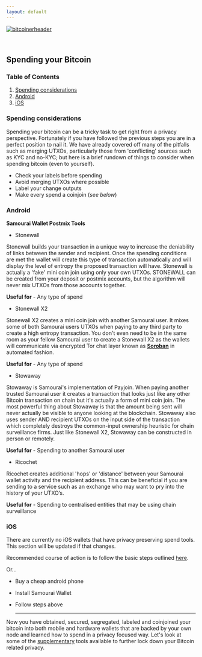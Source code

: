 ```yaml
---
layout: default
---
```


[![bitcoinerheader](https://raw.githubusercontent.com/BitcoinQnA/BitcoinPrivacyGuide/master/assets/images/BPDG.png)](https://bitcoinprivacy.guide)

<br/>

## Spending your Bitcoin

### Table of Contents

1.  [Spending considerations](#spending-considerations)
2.  [Android](#android)
3.  [iOS](#ios)

### Spending considerations

Spending your bitcoin can be a tricky task to get right from a privacy perspective. Fortunately if you have followed the previous steps you are in a perfect position to nail it. We have already covered off many of the pitfalls such as merging UTXOs, particularly those from 'conflicting' sources such as KYC and no-KYC; but here is a brief rundown of things to consider when spending bitcoin (even to yourself).

* Check your labels before spending
* Avoid merging UTXOs where possible
* Label your change outputs
* Make every spend a coinjoin (*see below*)


### Android 

**Samourai Wallet Postmix Tools**

* Stonewall

Stonewall builds your transaction in a unique way to increase the deniability of links between the sender and recipient. Once the spending conditions are met the wallet will create this type of transaction automatically and will display the level of entropy the proposed transaction will have. Stonewall is actually a 'fake' mini coin join using only your own UTXOs. STONEWALL can be created from your deposit or postmix accounts, but the algorithm will never mix UTXOs from those accounts together.

**Useful for** - Any type of spend

* Stonewall X2

Stonewall X2 creates a mini coin join with another Samourai user. It mixes some of both Samourai users UTXOs when paying to any third party to create a high entropy transaction. You don't even need to be in the same room as your fellow Samourai user to create a Stonewall X2 as the wallets will communicate via encrypted Tor chat layer known as **[Soroban](https://medium.com/samourai-wallet/wallet-update-0-99-96-introducing-soroban-adc9a36a7ddb)** in automated fashion.

**Useful for** - Any type of spend

* Stowaway

Stowaway is Samourai's implementation of Payjoin. When paying another trusted Samourai user it creates a transaction that looks just like any other Bitcoin transaction on chain but it's actually a form of mini coin join. The most powerful thing about Stowaway is that the amount being sent will never actually be visible to anyone looking at the blockchain. Stowaway also uses sender AND recipient UTXOs on the input side of the transaction which completely destroys the common-input ownership heuristic for chain surveillance firms. Just like Stonewall X2, Stowaway can be constructed in person or remotely.

**Useful for** - Spending to another Samourai user


* Ricochet

Ricochet creates additional 'hops' or 'distance' between your Samourai wallet activity and the recipient address. This can be beneficial if you are sending to a service such as an exchange who may want to pry into the history of your UTXO’s.

**Useful for** - Spending to centralised entities that may be using chain surveillance


### iOS

There are currently no iOS wallets that have privacy preserving spend tools. This section will be updated if that changes. 

Recommended course of action is to follow the basic steps outlined [here](#spending-considerations). 

Or...

* Buy a cheap android phone
* Install Samourai Wallet
* Follow steps above
  
  ***
  
Now you have obtained, secured, segregated, labeled and coinjoined your bitcoin into both mobile and hardware wallets that are backed by your own node and learned how to spend in a privacy focused way. Let's look at some of the [supplementary](https://bitcoinprivacy.guide/supplementary.html) tools available to further lock down your Bitcoin related privacy.
